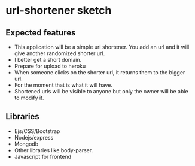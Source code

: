 # url-shortener sketch

## Expected features

- This application will be a simple url shortener. You add an url and it will give another randomized shorter url.
- I better get a short domain.
- Prepare for upload to heroku
- When someone clicks on the shorter url, it returns them to the bigger url.
- For the moment that is what it will have.
- Shortened urls will be visible to anyone but only the owner will be able to modify it.
  

## Libraries
- Ejs/CSS/Bootstrap
- Nodejs/express
- Mongodb
- Other libraries like body-parser.
- Javascript for frontend

